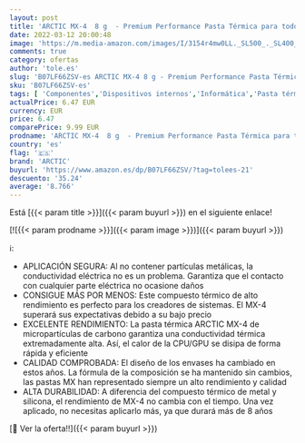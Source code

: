 ```yaml
---
layout: post
title: 'ARCTIC MX-4  8 g  - Premium Performance Pasta Térmica para todos los procesadores  CPU  GPU - PC  PS4  XBOX   muy alta conductividad térmica  larga durabilidad  no conductora  no capacitiva'
date: 2022-03-12 20:00:48
image: 'https://m.media-amazon.com/images/I/3154r4mw0LL._SL500_._SL400_.jpg'
comments: true
category: ofertas
author: 'tole.es'
slug: 'B07LF66ZSV-es ARCTIC MX-4 8 g - Premium Performance Pasta Térmica para...'
sku: 'B07LF66ZSV-es'
tags: [ 'Componentes','Dispositivos internos','Informática','Pasta térmica','Pasta y almohadillas térmicas','Ventilación y refrigeración para ordenadores','arctic','ps4','xbox', ]
actualPrice: 6.47 EUR
currency: EUR
price: 6.47
comparePrice: 9.99 EUR
prodname: 'ARCTIC MX-4  8 g  - Premium Performance Pasta Térmica para todos los procesadores  CPU  GPU - PC  PS4  XBOX   muy alta conductividad térmica  larga durabilidad  no conductora  no capacitiva'
country: 'es'
flag: '🇪🇸'
brand: 'ARCTIC'
buyurl: 'https://www.amazon.es/dp/B07LF66ZSV/?tag=tolees-21'
descuento: '35.24'
average: '8.766'
---
```


Está [{{< param title >}}]({{< param buyurl >}}) en el siguiente enlace!

[![{{< param prodname >}}]({{< param image >}})]({{< param buyurl >}})

ℹ️:

- APLICACIÓN SEGURA: Al no contener partículas metálicas, la conductividad eléctrica no es un problema. Garantiza que el contacto con cualquier parte eléctrica no ocasione daños
- CONSIGUE MÁS POR MENOS: Este compuesto térmico de alto rendimiento es perfecto para los creadores de sistemas. El MX-4 superará sus expectativas debido a su bajo precio
- EXCELENTE RENDIMIENTO: La pasta térmica ARCTIC MX-4 de micropartículas de carbono garantiza una conductividad térmica extremadamente alta. Así, el calor de la CPU/GPU se disipa de forma rápida y eficiente
- CALIDAD COMPROBADA: El diseño de los envases ha cambiado en estos años. La fórmula de la composición se ha mantenido sin cambios, las pastas MX han representado siempre un alto rendimiento y calidad
- ALTA DURABILIDAD: A diferencia del compuesto térmico de metal y silicona, el rendimiento de MX-4 no cambia con el tiempo. Una vez aplicado, no necesitas aplicarlo más, ya que durará más de 8 años

[🛒 Ver la oferta!!]({{< param buyurl >}})
